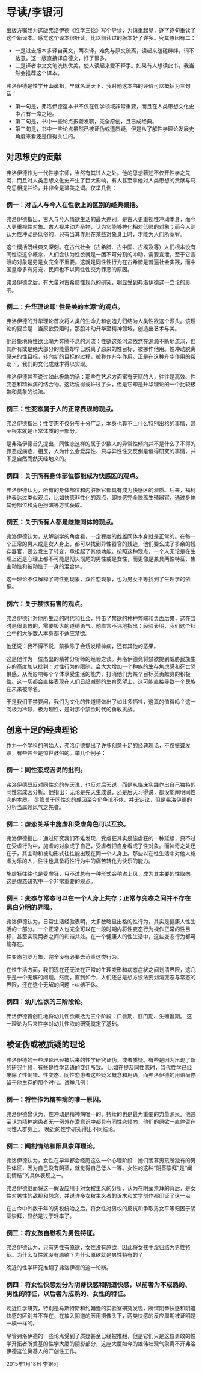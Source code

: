 ﻿# 导读/李银河
出版方嘱我为这版弗洛伊德《性学三论》写个导读，为慎重起见，逐字逐句重读了这个新译本。感觉这个译本很好读，比以前读过的版本好了许多。究其原因有二：
* 一是过去版本多译自英文，两次译，难免与原文疏离，读起来磕磕绊绊，词不达意。这一版直接译自德文，好了很多。
* 二是译者中文文笔洗练优美，使人读起来爱不释手。如果有人想读此书，我当然会推荐这个译本。

弗洛伊德是性学开山鼻祖，早就名满天下，我对他这本书的评价可以概括为三句话：
* 第一句是，弗洛伊德这本书不仅在性学领域非常重要，而且在人类思想文化史中占有一席之地。
* 第二句是，书中一些论点振聋发聩，完全原创，且已成经典。
* 第三句是，书中一些论点虽然已被证伪或遭质疑，但是从了解性学理论发展史角度来看还是值得关注的。

## 对思想史的贡献
弗洛伊德作为一代性学宗师，当然有其过人之处。他的思想著述不仅开性学之先河，而且对人类思想文化史产生了巨大影响，有人甚至拿他对人类思想的贡献与马克思相提并论，并非全是溢美之词。仅举几例：
### 例一：对古人与今人在性欲上的区别的经典概括。
弗洛伊德指出，古人与今人情欲生活的最大差别，是古人更重视性冲动本身，而今人更重视性对象。古人视冲动为圣物，认为它能够神化相对低贱的对象；而今人则认为性冲动是低俗的，只有当其作用在某些对象身上时，才能为人们所宽宥。

这个概括既经典又深刻。在古代社会（古希腊、古中国、古埃及等）人们根本没有同性恋这个概念，人们会认为性欲就是一团不可分割的冲动，需要宣泄，至于它宣泄的对象是男是女完全不重要。这就是同性性行为在古希腊是普遍社会实践，而中国皇帝多有男宠，民间也不以同性性交为罪恶的原因。

弗洛伊德之后，有大量对古希腊性规范的研究，明显受到弗洛伊德这一立论的影响。

### 例二：升华理论即“性是美的本源”的观点。
弗洛伊德的升华理论首次将人类的生命力和创造力归结为人类性欲这个源头。该理论的要旨是：当原欲受阻时，那股冲动升华至精神领域，创造出艺术与美。

他形象地将性欲比喻为奔腾不息的河流：性欲这条河流依然在源源不断地流淌，但其所有或是绝大部分的能量却早已脱离了原来的性目标，被挪作他用。性冲动脱离原来的性目标，转向新的目标的过程，被称作升华作用。正是在这种升华作用的帮助下，我们的文化成就才得以实现。

弗洛伊德甚至说过如此极端的话：那些在艺术方面富有天赋的人，往往是高效、性变态和精神病的结合物。这话说得或许过了头，但是它却是升华理论的一个比较极端和具象的说法。

### 例三：性变态属于人的正常表现的观点。
弗洛伊德指出：性变态不仅分布十分广泛，本身也算不上什么特别出格的事情，甚至根本就是正常体质的一部分。

是弗洛伊德首先提出，同性恋这样的属于少数人的异常性倾向并不是什么了不得的罪恶或病症，相反，人为什么会爱异性、只与异性性交反倒是值得研究的事情，并不是自然而然天经地义的。

### 例四：关于所有身体部位都能成为快感区的观点。
弗洛伊德认为，所有的身体部位和内脏器官都具有成为快感区的潜质。后来，福柯也表达过类似观点，比如快感非性化的观点，即快感完全脱离生殖器官，通过身体其他部位和角色扮演等方式获取。

### 例五：关于所有人都是雌雄同体的观点。
弗洛伊德认为，从解剖学的角度看，一定程度的雌雄同体本身就是正常的。在每一个正常的男人或是女人身上，都可以找到异性器官的残迹，他们要么成了多余的残存器官，要么发生了转变，承担起了其他功能。按照这种观点，一个人无论是在生理上还是心理上都不可能是彻头彻尾的男性或是女性，而更像是兼具两性特征、集主动性和被动性于一身的混合体。

这一理论不仅解释了跨性别现象，双性恋现象，也为男女平等找到了生理学的依据。

### 例六：关于禁欲有害的观点。
弗洛伊德针对他所生活的时代和社会，抨击了禁欲的种种弊端和负面后果，这在当时是很勇敢的，需要极大的道德勇气。他直言不讳地指出：经验表明，我们这个社会中的大多数人本身都不适应禁欲。

他还说：我不得不说，禁欲除了会诱发精神病，还有其他的恶果。

这是他作为一位杰出的精神分析师的经验之谈。弗洛伊德竟将禁欲提到威胁民族生存的高度加以批判：对性行为的限制，会大大增加一个种族的生存焦虑感和死亡恐惧感，从而影响每个个体享受生活的能力，打消他们为某个目标英勇献身的积极性。这一切都会直接表现在人们日趋减弱的生育愿望上，这可能直接导致一个民族在未来被除名。

于是我们不禁要问，我们为文化的性道德做出了如此多牺牲，这真的值得吗？这一问极为冷静，极为理性，是对那个禁欲时代的勇敢挑战。

## 创意十足的经典理论
作为一个学科的创始人，弗洛伊德提出了许多创意十足的经典理论，不仅振聋发聩，有些甚至是惊世骇俗的。举几个例子：

### 例一：同性恋成因说的批判。
弗洛伊德既反对同性恋的先天说，也反对后天说，而是从临床实践作出自己独特的同性恋成因分析。他指出：无论是先天生成说，还是后天习得说，都没能阐明同性恋的本质。
尽管关于同性恋的成因至今仍争论不休，并无定论，但是弗洛伊德的分析当属领风气之先者。

### 例二：虐恋关系中施虐和受虐角色可以互换。
弗洛伊德指出：通过研究我们不难发现，受虐狂其实是施虐狂的一种延续，只不过在受虐行为中，施虐的对象成了自己，受虐者把自身看成了性对象。而神奇之处还在于，其主动和被动形式往往能出现在同一个人身上。那些以在性生活中对他人施虐为乐的人，往往也具备将性行为中的痛苦转化为快乐的能力。

施虐狂往往也是受虐狂，只不过总有一种形式会稍占上风，成为其主要的性取向。这是虐恋研究中一个非常重要的观点。

### 例三：变态与常态可以在一个人身上共存；正常与变态之间并不存在黑白分明的界限。
弗洛伊德认为，日常生活经验表明，大多数略显出格的性行为，其实是健康人性生活的一部分。一个正常人也完全可以在一段时期内将性变态行为视作正常的性目标，甚至实现两者之间的和谐共处。在一个健康人的性生活中，这些变态行为都可能存在。

性变态包罗万象，完全没有必要去苛责这类行为。

在性生活方面，我们现在还无法在正常的生理变形和病态症状之间划清界限，这几乎是一个无解的问题。然而，直到如今，人们还总是想方设法要划清变态与常态的界限，还在这个无解的问题上纠结不休。

### 例四：幼儿性欲的三阶段论。
弗洛伊德首创性地将幼儿性欲概括为三个阶段：口唇期、肛门期、生殖器期。
这一理论为后来性学对幼儿性欲的研究奠定了基础。

## 被证伪或被质疑的理论
弗洛伊德的一些理论已经被后来的性学研究证伪，或者质疑。有些是因为出现了新的研究手段，有些是性学话语的变迁所致。
比如在提及同性恋时，当代性学已经废除了性倒错、性变态、同性恋患者这些贬义概念和用语，而弗洛伊德的用语尚停留于他生存的那个时代。试举几例：
### 例一：将性作为精神病的唯一原因。
弗洛伊德曾认为，性冲动是精神病唯一的、持续的也是最为重要的力量源泉。他甚至认为精神病患者无一例外在潜意识中都具有同性恋倾向，他们的原欲一直停留在同性人群身上。
晚近的性学研究得出不同结论。

### 例二：阉割情结和阳具崇拜理论。
弗洛伊德认为，女性在早年都会经历这么一个心理阶段：她们羡慕男孩所独有的男性体征，因为自己没有阴茎，就觉得自己低人一等。女性的这种“阴茎崇拜”是“阉割情结”的具体表现之一。

弗洛伊德继而将这一假设应用于对女权主义的分析，认为在阴茎崇拜的背后，是女性对男性的敌视和怨念，并说许多女权主义者的诉求和文学创作都印证了这一点。

在古今中外数千年的男权统治之后，将女性对男权的反抗和争取男女平等归因于阴茎崇拜，显然是过于轻率了。

### 例三：将女孩自慰视为男性特征。
弗洛伊德认为，只有男性有原欲，女性没有原欲，因此将女孩手淫归结为男性特征。为什么女性就没有原欲？为什么原欲就是男性特有的？

晚近的性学研究推翻了弗洛伊德的这一论断。

### 例四：将女性快感划分为阴蒂快感和阴道快感，以前者为不成熟的、男性的特征，以后者为成熟的、女性的特征。

晚近性学研究，特别是马斯特斯和约翰逊的实验室研究发现，所谓阴蒂快感和阴道快感的区别并不存在，在放入阴道的医用摄像头下，两类快感的反应周期被证明是一模一样的。

尽管弗洛伊德的一些论点受到了质疑甚至已经被推翻，但是它们只是这位勇敢的性学开拓者所奠基的性学大厦的阴影部分，这座大厦如今的雄伟壮观气象离不开弗洛伊德这位奠基人的开创性工作。

2015年1月18日  李银河
